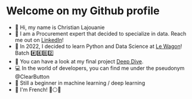# Welcome on my Github profile

- 👋 Hi, my name is Christian Lajouanie
- :briefcase: I am a Procurement expert that decided to specialize in data. Reach me out on [LinkedIn](https://www.linkedin.com/in/christianlajouanie "The best Procurement data expert !")!
- :train: In 2022, I decided to learn Python and Data Science at [Le Wagon](https://www.lewagon.com/)! Batch :hash::eight::zero::two:
- :whale: You can have a look at my final project [Deep Dive](https://share.streamlit.io/christiandescodes/lewagon-deepdive-front/app.py).
- :computer: In the world of developers, you can find me under the pseudonym @ClearButton
- :beginner: Still a beginner in machine learning / deep learning
- :frog: I'm French! :large_blue_circle::white_circle::red_circle:

<!--
**ClearButton/ClearButton** is a ✨ _special_ ✨ repository because its `README.md` (this file) appears on your GitHub profile.
-->
